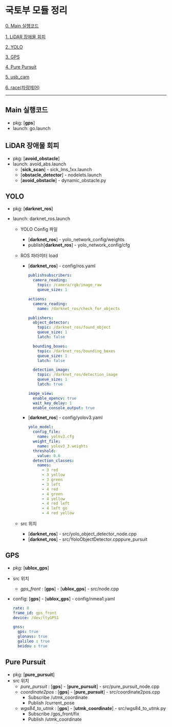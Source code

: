 # 국토부 모듈 정리

[0. Main 실행코드](#Main-실행코드)

[1. LiDAR 장애물 회피](#LiDAR-장애물-회피)

[2. YOLO](#YOLO)

[3. GPS](#GPS)

[4. Pure Pursuit](#Pure-Pursuit)

[5. usb_cam](#usb_cam)

[6. race(차량제어)](#race(차량제어))

----

## Main 실행코드

- pkg: [**gps**]
- launch: go.launch



## LiDAR 장애물 회피

- pkg: [**avoid_obstacle**]
- launch: avoid_abs.launch
  - [**sick_scan**] - sick_lms_1xx.launch
  - [**obstacle_detector**] - nodelets.launch
  - [**avoid_obstacle**] - dynamic_obstacle.py



## YOLO

- pkg: [**darknet_ros**]

- launch: darknet_ros.launch

  - YOLO Config 파일

    - [**darknet_ros**] - yolo_network_config/weights
    - publish[**darknet_ros**] - yolo_network_config/cfg

  - ROS 파라미터 load

    - [**darknet_ros**] - config/ros.yaml

      ```yaml
      publishsubscribers:
        camera_reading:
          topic: /camera/rgb/image_raw
          queue_size: 1
      
      actions:
        camera_reading:
          name: /darknet_ros/check_for_objects
      
      publishers:
        object_detector:
          topic: /darknet_ros/found_object
          queue_size: 1
          latch: false
      
        bounding_boxes:
          topic: /darknet_ros/bounding_boxes
          queue_size: 1
          latch: false
      
        detection_image:
          topic: /darknet_ros/detection_image
          queue_size: 1
          latch: true
      
      image_view:
        enable_opencv: true
        wait_key_delay: 1
        enable_console_output: true
      ```

    - [**darknet_ros**] - config/yolov3.yaml

      ```yaml
      yolo_model:
        config_file:
          name: yolov3.cfg
        weight_file:
          name: yolov3_3.weights
        threshold:
          value: 0.6
        detection_classes:
          names:
            - 3 red
            - 3 yellow
            - 3 green
            - 3 left
            - 4 red
            - 4 green
            - 4 yellow
            - 4 red left
            - 4 left go
            - 4 red yellow
      ```

  - src 위치

    - [**darknet_ros**] - src/yolo_object_detector_node.cpp
    - [**darknet_ros**] - src/YoloObjectDetector.cpppure_pursuit



## GPS

- pkg: [**ublox_gps**]

- src 위치

  - _gps_front_ : [**gps**] - [**ublox_gps**] - src/node.cpp

- config: [**gps**] - [**ublox_gps**] - config/nmea1.yaml

  ```yaml
  rate: 8
  frame_id: gps_front
  device: /dev/ttyGPS1
  
  gnss:
    gps: true
    glonass: true
    galileo : true
    beidou : true
  ```



## Pure Pursuit

- pkg: [**pure_pursuit**]
- src 위치
  - _pure_pursuit_ : [**gps**] - [**pure_pursuit**] - src/pure_pursuit_node.cpp
  - _coordinate2pos_ : [**gps**] - [**pure_pursuit**] - src/coordinate2pos.cpp
    - Subscribe  /utmk_coordinate
    - Publish  /current_pose
  - _wgs84_to_utmk_ : [**gps**] - [**utmk_coordinate**] - src/wgs84_to_utmk.py
    - Subscribe  /gps_front/fix
    - Publish  /utmk_coordinate